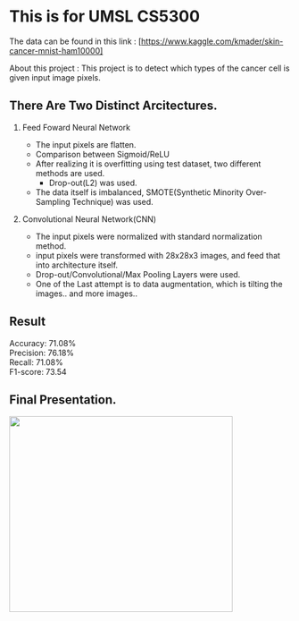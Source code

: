 # This is for UMSL CS5300

The data can be found in this link : [https://www.kaggle.com/kmader/skin-cancer-mnist-ham10000]

About this project : This project is to detect which types of the cancer cell is given input image pixels.

## There Are Two Distinct Arcitectures.
1. Feed Foward Neural Network
   - The input pixels are flatten.
   - Comparison between Sigmoid/ReLU
   - After realizing it is overfitting using test dataset, two different methods are used.
     - Drop-out(L2) was used.
   - The data itself is imbalanced, SMOTE(Synthetic Minority Over-Sampling Technique) was used.

2. Convolutional Neural Network(CNN)
   - The input pixels were normalized with standard normalization method.
   - input pixels were transformed with 28x28x3 images, and feed that into architecture itself.
   - Drop-out/Convolutional/Max Pooling Layers were used.
   - One of the Last attempt is to data augmentation, which is tilting the images.. and more images.. 


## Result
Accuracy: 71.08%  
Precision: 76.18%  
Recall: 71.08%  
F1-score: 73.54  
  
## Final Presentation.

<img src="" width="400" height="350" >

